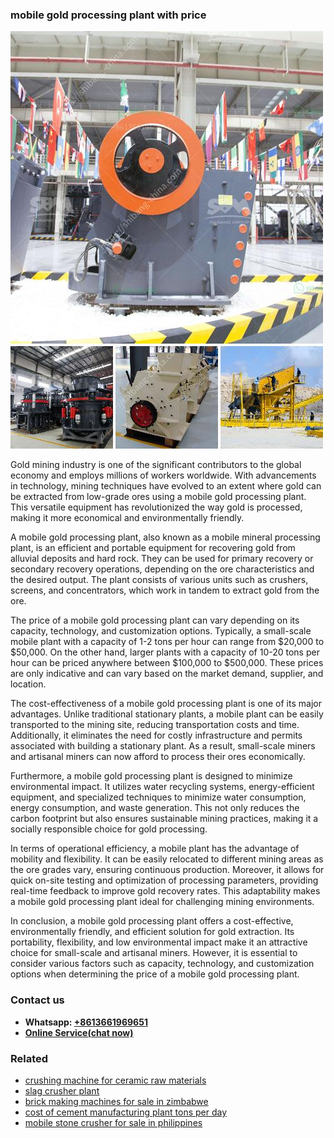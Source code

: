 <h3>mobile gold processing plant with price</h3><img src='1706766967.jpg' alt=''><p>Gold mining industry is one of the significant contributors to the global economy and employs millions of workers worldwide. With advancements in technology, mining techniques have evolved to an extent where gold can be extracted from low-grade ores using a mobile gold processing plant. This versatile equipment has revolutionized the way gold is processed, making it more economical and environmentally friendly.</p><p>A mobile gold processing plant, also known as a mobile mineral processing plant, is an efficient and portable equipment for recovering gold from alluvial deposits and hard rock. They can be used for primary recovery or secondary recovery operations, depending on the ore characteristics and the desired output. The plant consists of various units such as crushers, screens, and concentrators, which work in tandem to extract gold from the ore.</p><p>The price of a mobile gold processing plant can vary depending on its capacity, technology, and customization options. Typically, a small-scale mobile plant with a capacity of 1-2 tons per hour can range from $20,000 to $50,000. On the other hand, larger plants with a capacity of 10-20 tons per hour can be priced anywhere between $100,000 to $500,000. These prices are only indicative and can vary based on the market demand, supplier, and location.</p><p>The cost-effectiveness of a mobile gold processing plant is one of its major advantages. Unlike traditional stationary plants, a mobile plant can be easily transported to the mining site, reducing transportation costs and time. Additionally, it eliminates the need for costly infrastructure and permits associated with building a stationary plant. As a result, small-scale miners and artisanal miners can now afford to process their ores economically.</p><p>Furthermore, a mobile gold processing plant is designed to minimize environmental impact. It utilizes water recycling systems, energy-efficient equipment, and specialized techniques to minimize water consumption, energy consumption, and waste generation. This not only reduces the carbon footprint but also ensures sustainable mining practices, making it a socially responsible choice for gold processing.</p><p>In terms of operational efficiency, a mobile plant has the advantage of mobility and flexibility. It can be easily relocated to different mining areas as the ore grades vary, ensuring continuous production. Moreover, it allows for quick on-site testing and optimization of processing parameters, providing real-time feedback to improve gold recovery rates. This adaptability makes a mobile gold processing plant ideal for challenging mining environments.</p><p>In conclusion, a mobile gold processing plant offers a cost-effective, environmentally friendly, and efficient solution for gold extraction. Its portability, flexibility, and low environmental impact make it an attractive choice for small-scale and artisanal miners. However, it is essential to consider various factors such as capacity, technology, and customization options when determining the price of a mobile gold processing plant.</p><h3>Contact us</h3><ul><li><strong>Whatsapp:&nbsp;<a href="https://wa.me/8613661969651">+8613661969651</a></strong></li><li><a href="https://swt.shibang-china.com/?git&amp;zhl&amp;mobile gold processing plant with price"><strong>Online Service(chat now)</strong></a></li></ul><h3>Related</h3><ul><li><a href='crushing machine for ceramic raw materials.md'>crushing machine for ceramic raw materials</a></li><li><a href='slag crusher plant.md'>slag crusher plant</a></li><li><a href='brick making machines for sale in zimbabwe.md'>brick making machines for sale in zimbabwe</a></li><li><a href='cost of cement manufacturing plant tons per day.md'>cost of cement manufacturing plant tons per day</a></li><li><a href='mobile stone crusher for sale in philippines.md'>mobile stone crusher for sale in philippines</a></li></ul>